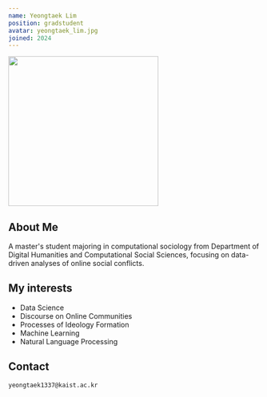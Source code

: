 ```yaml
---
name: Yeongtaek Lim
position: gradstudent
avatar: yeongtaek_lim.jpg
joined: 2024
---
```


<img width="300" src="{{site.baseurl}}/images/people/{{page.avatar}}" onerror="this.src='{{site.baseurl}}/images/people/yeongtaek_lim.jpg';" data-action="zoom">

## About Me
  A master's student majoring in computational sociology from Department of Digital Humanities and Computational Social Sciences, focusing on data-driven analyses of online social conflicts.
  


## My interests
  * Data Science
  * Discourse on Online Communities
  * Processes of Ideology Formation
  * Machine Learning
  * Natural Language Processing

## Contact
<i class="fa fa-envelope-o"></i>  `yeongtaek1337@kaist.ac.kr`<br>
